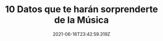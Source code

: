 ---
title: "10 Datos que te harán sorprenderte de la Música "
date: 2021-06-16T23:42:59.319Z
featuredimage: /assets/989898.jpg
categoria: Musica
tags:
  - "#Musica"
  - "#Bebes"
  - "#Cerebro"
short-description: De estos datos curiosos de la musica cual te sabias?
mk1: >+
  ### 1.

  ![1620](/assets/1620.jpg "1620")


  La población del Reino Unido tarda 2.29 segundos en reconocer la canción “Wannabe” de Spice Girls.

  ### 2.

  ![1621](/assets/1621.jpg "1621")

  Los bebés de dos meses ya son capaces de distinguir entre un sonido agradable y uno que no lo es.
mk2: >+
  ### 3.

  ![1622](/assets/1622.jpg "1622")

  El ritmo cardíaco se adapta a la música que estás escuchando.

  ### 4.

  ![1623](/assets/1623.jpg "1623")

  La música a alto volumen aumenta la tolerancia al alcohol: puede hacer que bebas una mayor cantidad en menos tiempo.
mk3: >+
  ### 5.

  ![1624](/assets/1624.jpg "1624")

  Escuchar música es una de las pocas actividades que implican el uso de todas las partes de nuestro cerebro.

  ### 6.

  ![1625](/assets/1625.jpg "1625")

  Cuando tarareas mentalmente una canción durante horas, incluso días, y no puedes parar de hacerlo… este fenómeno se conoce como «gusano musical».
mk4: >+
  ### 7.

  ![1626](/assets/1626.jpg "1626")

  Escuchar cierto tipo de música, fundamentalmente de los géneros rock y pop, puede aumentar nuestra resistencia al ejercicio físico intenso hasta un 15%.

  ### 8.

  ![1627](/assets/1627.jpg "1627")

  La música escuchada se guarda en áreas del cerebro diferentes a las de los recuerdos, por eso las personas con Alzheimer son capaces de recordar melodías de su pasado.
mk5: >+
  ### 9.

  ![1628](/assets/1628.jpg "1628")

  Tocar algún instrumento musical puede mejorar la comunicación verbal. De ahí que los niños con formación musical tengan un mejor vocabulario y capacidad de lectura.

  ### 10.

  ![1629](/assets/1629.png "1629")

  Al descargar la cisterna del wc, en la mayoría de los inodoros, da un bemol.
---